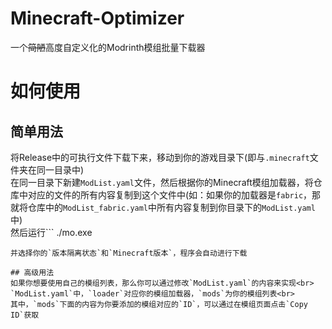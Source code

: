 # Minecraft-Optimizer
一个~~简陋~~高度自定义化的Modrinth模组批量下载器

# 如何使用
## 简单用法
将Release中的可执行文件下载下来，移动到你的游戏目录下(即与`.minecraft`文件夹在同一目录中)<br>
在同一目录下新建`ModList.yaml`文件，然后根据你的Minecraft模组加载器，将仓库中对应的文件的所有内容复制到这个文件中(如：如果你的加载器是`fabric`，那就将仓库中的`ModList_fabric.yaml`中所有内容复制到你目录下的`ModList.yaml`中)<br>
然后运行```
./mo.exe
```shell
并选择你的`版本隔离状态`和`Minecraft版本`，程序会自动进行下载

## 高级用法
如果你想要使用自己的模组列表，那么你可以通过修改`ModList.yaml`的内容来实现<br>
`ModList.yaml`中，`loader`对应你的模组加载器，`mods`为你的模组列表<br>
其中，`mods`下面的内容为你要添加的模组对应的`ID`，可以通过在模组页面点击`Copy ID`获取
